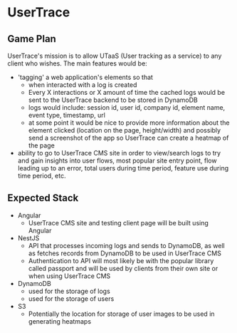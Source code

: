 # UserTrace

## Game Plan

UserTrace's mission is to allow UTaaS (User tracking as a service) to any client who wishes. The main features would be:

- 'tagging' a web application's elements so that
  - when interacted with a log is created
  - Every X interactions or X amount of time the cached logs would be sent to the UserTrace backend to be stored in DynamoDB
  - logs would include: session id, user id, company id, element name, event type, timestamp, url
  - at some point it would be nice to provide more information about the element clicked (location on the page, height/width) and possibly send a screenshot of the app so UserTrace can create a heatmap of the page
- ability to go to UserTrace CMS site in order to view/search logs to try and gain insights into user flows, most popular site entry point, flow leading up to an error, total users during time period, feature use during time period, etc.

## Expected Stack

- Angular
  - UserTrace CMS site and testing client page will be built using Angular
- NestJS
  - API that processes incoming logs and sends to DynamoDB, as well as fetches records from DynamoDB to be used in UserTrace CMS
  - Authentication to API will most likely be with the popular library called passport and will be used by clients from their own site or when using UserTrace CMS
- DynamoDB
  - used for the storage of logs
  - used for the storage of users
- S3
  - Potentially the location for storage of user images to be used in generating heatmaps
